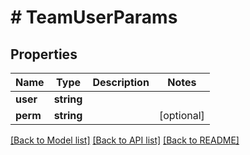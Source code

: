 # # TeamUserParams

## Properties

Name | Type | Description | Notes
------------ | ------------- | ------------- | -------------
**user** | **string** |  |
**perm** | **string** |  | [optional]

[[Back to Model list]](../../README.md#models) [[Back to API list]](../../README.md#endpoints) [[Back to README]](../../README.md)
